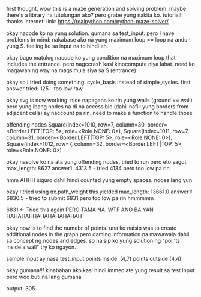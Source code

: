 first thought, wow this is a maze generation and solving problem.
maybe there's a library na tutulungan ako?
pero grabe yung nakita ko. tutorial!!
thanks internet!
link: https://realpython.com/python-maze-solver/

okay nacode ko na yung solution. gumana sa test_input. pero I have problems in mind:
nakabase ako na yung maximum loop == loop na andun yung S. feeling ko sa input na to hindi eh.

okay bago matulog nacode ko yung condition na maximum loop that includes the entrance. pero nagccrash kasi kinocompute niya lahat. need ko magawan ng way na magsimula siya sa S (entrance)

okay so I tried doing something. cycle_basis instead of simple_cycles.
first answer tried:
125 - too low raw

okay svg is now working. nice
napagana ko rin yung walls (ground == wall)
pero
yung ibang nodes na di na accessible (dahil nafill yung borders from adjacent cells) ay naccount pa rin. need to make a function to handle those

offending nodes
Square(index=1010, row=7, column=30, border=<Border.LEFT|TOP: 5>, role=<Role.NONE: 0>),
Square(index=1011, row=7, column=31, border=<Border.LEFT|TOP: 5>, role=<Role.NONE: 0>),
Square(index=1012, row=7, column=32, border=<Border.LEFT|TOP: 5>, role=<Role.NONE: 0>)


okay nasolve ko na ata yung offending nodes.
tried to run pero eto sagot
max_length: 8627
answer1: 4313.5 - tried 4134 pero too low pa rin

hmm AHHH siguro dahil hindi counted yung empty spaces. nodes lang yun


okay I tried using nx.path_weight
this yielded
max_length: 13661.0
answer1: 6830.5 - tried to submit 6831 pero too low pa rin hmmmmm


6831 <- Tried this again PERO TAMA NA. WTF ANO BA YAN HAHAHAHHAHAHAHAHAHAH


okay now is to find the numebr of points.
una ko naisip was to create additional nodes in the graph pero daming information na mawawala dahil sa concept ng nodes and edges.
so naisip ko yung solution ng "points inside a wall"
try ko ngayon.

sample input ay nasa test_input
points inside:
(4,7)
points outside
(4,4)

okay gumana!!! kinabahan ako kasi hindi immediate yung result sa test input pero woo buti na lang gumana

output:
305
